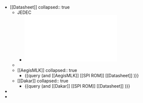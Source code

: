 - [[Datasheet]]
  collapsed:: true
	- JEDEC
		- ![JESD216F-02.pdf](../assets/JESD216F-02_1662450192435_0.pdf)
	-
	- [[AegisMLK]]
	  collapsed:: true
		- {{query (and [[AegisMLK]] [[SPI ROM]] [[Datasheet]] )}}
	- [[Dakar]]
	  collapsed:: true
		- {{query (and [[Dakar]] [[SPI ROM]] [[Datasheet]] )}}
-
-